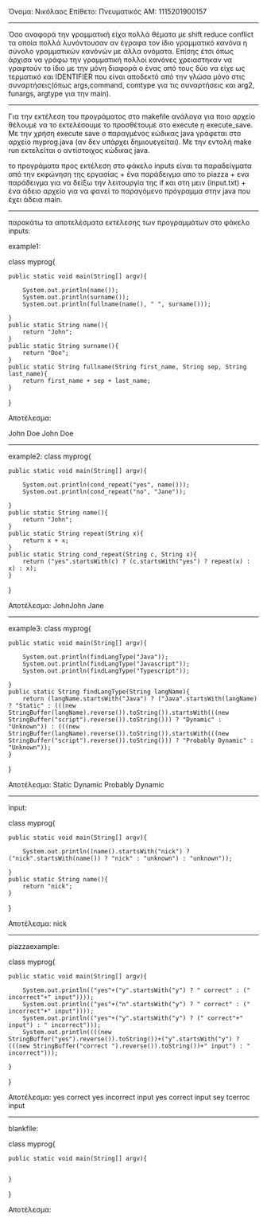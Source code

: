 Όνομα: Νικόλαος 
Επίθετο: Πνευματικός
ΑΜ: 1115201900157

----------------------------------------------------------------------------------------------------------------------------------
Όσο αναφορά την γραμματική είχα πολλά θέματα με shift reduce conflict τα οποία πολλά λυνόντουσαν αν έγραφα τον ίδιο γραμματικό κανόνα η σύνολο γραμματικών κανόνών με άλλα ονόματα. Επίσης έτσι όπως άρχισα να γράφω την γραμματική πολλοί κανόνες χρειαστηκαν να γραφτούν το ίδιο με την μόνη διαφορά ο ένας από τους δύο να είχε ως τερματικό και IDENTIFIER που είναι αποδεκτό από την γλώσα μόνο στις συναρτήσεις(όπως args,command, comtype για τις συναρτήσεις και arg2, funargs, argtype για την main).

----------------------------------------------------------------------------------------------------------------------------------
Για την εκτέλεση του προγράματος στο makefile ανάλογα για ποιο αρχείο θέλουμε να το εκτελέσουμε το προσθέτουμε στο execute η execute_save. Με την χρήση execute save ο παραγμένος κώδικας java γράφεται στο αρχείο myprog.java (αν δεν υπάρχει δημιουεγείται).
Με την εντολή make run εκτελείται ο αντίστοιχος κώδικας java.

το προγράματα προς εκτέλεση στο φάκελο inputs είναι τα παραδείγματα από την εκφώνηση  της εργασίας + ένα παράδειγμα απο το piazza + ενα παράδειγμα για να δείξω την λειτουργία της if και στη μειν (input.txt) + ένα άδειο αρχείο για να φανεί το παραγόμενο πρόγραμμα στην java που έχει άδεια main.

----------------------------------------------------------------------------------------------------------------------------------

παρακάτω τα αποτελέσματα εκτέλεσης των προγραμμάτων στο φάκελο inputs:

example1:

class myprog{

	public static void main(String[] argv){

		System.out.println(name());
		System.out.println(surname());
		System.out.println(fullname(name(), " ", surname()));

	}
	public static String name(){
		return "John";
	}
	public static String surname(){
		return "Doe";
	}
	public static String fullname(String first_name, String sep, String last_name){
		return first_name + sep + last_name;
	}
}

Αποτέλεσμα: 

John
Doe
John Doe

----------------------------------------------------------------------------------------------------------------------------------
example2: 
class myprog{

	public static void main(String[] argv){

		System.out.println(cond_repeat("yes", name()));
		System.out.println(cond_repeat("no", "Jane"));

	}
	public static String name(){
		return "John";
	}
	public static String repeat(String x){
		return x + x;
	}
	public static String cond_repeat(String c, String x){
		return ("yes".startsWith(c) ? (c.startsWith("yes") ? repeat(x) : x) : x);
	}
}

Αποτέλεσμα: 
JohnJohn
Jane

----------------------------------------------------------------------------------------------------------------------------------
example3:
class myprog{

	public static void main(String[] argv){

		System.out.println(findLangType("Java"));
		System.out.println(findLangType("Javascript"));
		System.out.println(findLangType("Typescript"));

	}
	public static String findLangType(String langName){
		return (langName.startsWith("Java") ? ("Java".startsWith(langName) ? "Static" : (((new StringBuffer(langName).reverse()).toString()).startsWith(((new StringBuffer("script").reverse()).toString())) ? "Dynamic" : "Unknown")) : (((new StringBuffer(langName).reverse()).toString()).startsWith(((new StringBuffer("script").reverse()).toString())) ? "Probably Dynamic" : "Unknown"));
	}
}

Αποτέλεσμα:
Static
Dynamic
Probably Dynamic

----------------------------------------------------------------------------------------------------------------------------------
input:

class myprog{

	public static void main(String[] argv){

		System.out.println((name().startsWith("nick") ? ("nick".startsWith(name()) ? "nick" : "unknown") : "unknown"));

	}
	public static String name(){
		return "nick";
	}
}

Αποτέλεσμα:
nick

----------------------------------------------------------------------------------------------------------------------------------
piazzaexample: 

class myprog{

	public static void main(String[] argv){

		System.out.println(("yes"+("y".startsWith("y") ? " correct" : (" incorrect"+" input"))));
		System.out.println(("yes"+("n".startsWith("y") ? " correct" : (" incorrect"+" input"))));
		System.out.println(("yes"+("y".startsWith("y") ? (" correct"+" input") : " incorrect")));
		System.out.println((((new StringBuffer("yes").reverse()).toString())+("y".startsWith("y") ? (((new StringBuffer("correct ").reverse()).toString())+" input") : " incorrect")));

	}
}


Αποτέλεσμα: 
yes correct
yes incorrect input
yes correct input
sey tcerroc input

----------------------------------------------------------------------------------------------------------------------------------
blankfile:

class myprog{

	public static void main(String[] argv){


	}
}

Αποτέλεσμα: 



